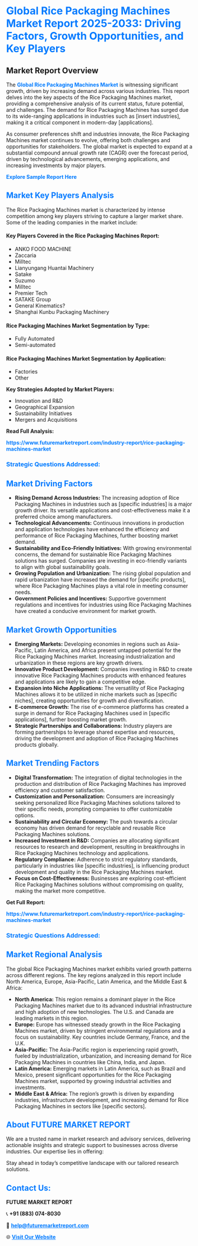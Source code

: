 <h1 style="color: #007BFF;">Global Rice Packaging Machines Market Report 2025-2033: Driving Factors, Growth Opportunities, and Key Players</h1>

<section id="overview">
<h2>Market Report Overview</h2>
<p>The <a href="https://www.futuremarketreport.com/industry-report/rice-packaging-machines-market" style="color: #007BFF; text-decoration: none;"><strong>Global Rice Packaging Machines Market</strong></a> is witnessing significant growth, driven by increasing demand across various industries. This report delves into the key aspects of the Rice Packaging Machines market, providing a comprehensive analysis of its current status, future potential, and challenges. The demand for Rice Packaging Machines has surged due to its wide-ranging applications in industries such as [insert industries], making it a critical component in modern-day [applications].</p>
<p>As consumer preferences shift and industries innovate, the Rice Packaging Machines market continues to evolve, offering both challenges and opportunities for stakeholders. The global market is expected to expand at a substantial compound annual growth rate (CAGR) over the forecast period, driven by technological advancements, emerging applications, and increasing investments by major players.</p>
</section>

<section id="overview">
<p><a href="https://www.futuremarketreport.com/request-sample/reportId=58734" style="color: #007BFF; text-decoration: none;"><strong>Explore Sample Report Here</strong></a></p>
</section>

<section id="key-players">
<h2 style="color: #007BFF;">Market Key Players Analysis</h2>
<p>The Rice Packaging Machines market is characterized by intense competition among key players striving to capture a larger market share. Some of the leading companies in the market include:</p>
<h4>Key Players Covered in the Rice Packaging Machines Report:</h4>
<ul><li>ANKO FOOD MACHINE</li><li>Zaccaria</li><li>Milltec</li><li>Lianyungang Huantai Machinery</li><li>Satake</li><li>Suzumo</li><li>Milltec</li><li>Premier Tech</li><li>SATAKE Group</li><li>General Kinematics?</li><li>Shanghai Kunbu Packaging Machinery</li></ul>
<h4>Rice Packaging Machines Market Segmentation by Type:</h4>
<ul><li>Fully Automated</li><li>Semi-automated</li></ul>

<h4>Rice Packaging Machines Market Segmentation by Application:</h4>
<ul><li>Factories</li><li>Other</li></ul>
<p><strong>Key Strategies Adopted by Market Players:</strong></p>
<ul>
<li>Innovation and R&D</li>
<li>Geographical Expansion</li>
<li>Sustainability Initiatives</li>
<li>Mergers and Acquisitions</li>
</ul>
</section>

<section>
<p><strong>Read Full Analysis: </strong></p><a href="https://www.futuremarketreport.com/industry-report/rice-packaging-machines-market" style="color: #007BFF; text-decoration: none;"><strong>https://www.futuremarketreport.com/industry-report/rice-packaging-machines-market</strong></a>
<h3 style="color: #007BFF;">Strategic Questions Addressed:</h3>
</section>

<section id="driving-factors">
<h2 style="color: #007BFF;">Market Driving Factors</h2>
<ul>
<li><strong>Rising Demand Across Industries:</strong> The increasing adoption of Rice Packaging Machines in industries such as [specific industries] is a major growth driver. Its versatile applications and cost-effectiveness make it a preferred choice among manufacturers.</li>
<li><strong>Technological Advancements:</strong> Continuous innovations in production and application technologies have enhanced the efficiency and performance of Rice Packaging Machines, further boosting market demand.</li>
<li><strong>Sustainability and Eco-Friendly Initiatives:</strong> With growing environmental concerns, the demand for sustainable Rice Packaging Machines solutions has surged. Companies are investing in eco-friendly variants to align with global sustainability goals.</li>
<li><strong>Growing Population and Urbanization:</strong> The rising global population and rapid urbanization have increased the demand for [specific products], where Rice Packaging Machines plays a vital role in meeting consumer needs.</li>
<li><strong>Government Policies and Incentives:</strong> Supportive government regulations and incentives for industries using Rice Packaging Machines have created a conducive environment for market growth.</li>
</ul>
</section>

<section id="growth-opportunities">
<h2 style="color: #007BFF;">Market Growth Opportunities</h2>
<ul>
<li><strong>Emerging Markets:</strong> Developing economies in regions such as Asia-Pacific, Latin America, and Africa present untapped potential for the Rice Packaging Machines market. Increasing industrialization and urbanization in these regions are key growth drivers.</li>
<li><strong>Innovative Product Development:</strong> Companies investing in R&D to create innovative Rice Packaging Machines products with enhanced features and applications are likely to gain a competitive edge.</li>
<li><strong>Expansion into Niche Applications:</strong> The versatility of Rice Packaging Machines allows it to be utilized in niche markets such as [specific niches], creating opportunities for growth and diversification.</li>
<li><strong>E-commerce Growth:</strong> The rise of e-commerce platforms has created a surge in demand for Rice Packaging Machines used in [specific applications], further boosting market growth.</li>
<li><strong>Strategic Partnerships and Collaborations:</strong> Industry players are forming partnerships to leverage shared expertise and resources, driving the development and adoption of Rice Packaging Machines products globally.</li>
</ul>
</section>

<section id="trending-factors">
<h2 style="color: #007BFF;">Market Trending Factors</h2>
<ul>
<li><strong>Digital Transformation:</strong> The integration of digital technologies in the production and distribution of Rice Packaging Machines has improved efficiency and customer satisfaction.</li>
<li><strong>Customization and Personalization:</strong> Consumers are increasingly seeking personalized Rice Packaging Machines solutions tailored to their specific needs, prompting companies to offer customizable options.</li>
<li><strong>Sustainability and Circular Economy:</strong> The push towards a circular economy has driven demand for recyclable and reusable Rice Packaging Machines solutions.</li>
<li><strong>Increased Investment in R&D:</strong> Companies are allocating significant resources to research and development, resulting in breakthroughs in Rice Packaging Machines technology and applications.</li>
<li><strong>Regulatory Compliance:</strong> Adherence to strict regulatory standards, particularly in industries like [specific industries], is influencing product development and quality in the Rice Packaging Machines market.</li>
<li><strong>Focus on Cost-Effectiveness:</strong> Businesses are exploring cost-efficient Rice Packaging Machines solutions without compromising on quality, making the market more competitive.</li>
</ul>
</section>

<section>
<p><strong>Get Full Report: </strong></p><a href="https://www.futuremarketreport.com/industry-report/rice-packaging-machines-market" style="color: #007BFF; text-decoration: none;"><strong>https://www.futuremarketreport.com/industry-report/rice-packaging-machines-market</strong></a>
<h3 style="color: #007BFF;">Strategic Questions Addressed:</h3>
</section>


<section id="regional-analysis">
<h2 style="color: #007BFF;">Market Regional Analysis</h2>
<p>The global Rice Packaging Machines market exhibits varied growth patterns across different regions. The key regions analyzed in this report include North America, Europe, Asia-Pacific, Latin America, and the Middle East & Africa:</p>
<ul>
<li><strong>North America:</strong> This region remains a dominant player in the Rice Packaging Machines market due to its advanced industrial infrastructure and high adoption of new technologies. The U.S. and Canada are leading markets in this region.</li>
<li><strong>Europe:</strong> Europe has witnessed steady growth in the Rice Packaging Machines market, driven by stringent environmental regulations and a focus on sustainability. Key countries include Germany, France, and the U.K.</li>
<li><strong>Asia-Pacific:</strong> The Asia-Pacific region is experiencing rapid growth, fueled by industrialization, urbanization, and increasing demand for Rice Packaging Machines in countries like China, India, and Japan.</li>
<li><strong>Latin America:</strong> Emerging markets in Latin America, such as Brazil and Mexico, present significant opportunities for the Rice Packaging Machines market, supported by growing industrial activities and investments.</li>
<li><strong>Middle East & Africa:</strong> The region’s growth is driven by expanding industries, infrastructure development, and increasing demand for Rice Packaging Machines in sectors like [specific sectors].</li>
</ul>
</section>

<footer>
<h2 style="color: #007BFF;">About FUTURE MARKET REPORT</h2>
<p>We are a trusted name in market research and advisory services, delivering actionable insights and strategic support to businesses across diverse industries. Our expertise lies in offering:</p>

<p>Stay ahead in today’s competitive landscape with our tailored research solutions.</p>

<h2 style="color: #007BFF;">Contact Us:</h2>
<p><strong>FUTURE MARKET REPORT</strong></p>
<p>📞 <strong>+91 (883) 074-8030</strong></p>
<p>📧 <strong><a href="mailto:help@futuremarketreport.com" style="color: #007BFF;">help@futuremarketreport.com</a></strong></p>
<p>🌐 <strong><a href="https://www.futuremarketreport.com/" style="color: #007BFF;">Visit Our Website</a></strong></p>
</footer>